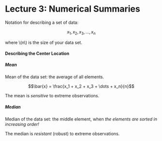 # Lecture 3: Numerical Summaries

 Notation for describing a set of data:
 
 $$x_1, x_2, x_3, \dots, x_n$$
 
 where \\(n\\) is the size of your data set.
 
 #### Describing the Center Location
 
 ##### Mean
 
Mean of the data set: the average of all elements.

$$\bar{x} = \frac{x_1 + x_2 + x_3 + \dots + x_n}{n}$$

The mean is *sensitive* to extreme observations.

##### Median

Median of the data set: the middle element, when *the elements are sorted in increasing order!*

The median is *resistant* (robust) to extreme observations.

 


